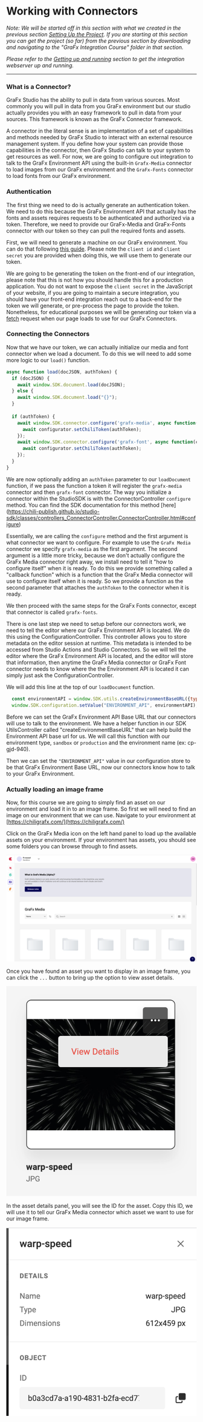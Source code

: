 # Working with Connectors
_Note: We will be started off in this section with what we created in the previous section [Setting Up the Project](../1-Setting-up-Project/). If you are starting at this section you can get the project (so far) from the previous section by downloading and navigating to the "GraFx Integration Course" folder in that section._

_Please refer to the [Getting up and running](../README.md#getting-up-and-running) section to get the integration webserver up and running._

---

### What is a Connector?
GraFx Studio has the ability to pull in data from various sources. Most commonly you will pull in data from you GraFx environment but our studio actually provides you with an easy framework to pull in data from your sources. This framework is known as the GraFx Connector framework.

A connector in the literal sense is an implementation of a set of capabilities and methods needed by GraFx Studio to interact with an external resource management system. If you define how your system can provide those capabilities in the connector, then GraFx Studio can talk to your system to get resources as well. For now, we are going to configure out integration to talk to the GraFx Environment API using the built-in `Grafx-Media` connector to load images from our GraFx environment and the `GraFx-Fonts` connector to load fonts from our GraFx environment.

### Authentication
The first thing we need to do is actually generate an authentication token. We need to do this because the GraFx Environment API that actually has the fonts and assets requires requests to be authenticated and authorized via a token. Therefore, we need to provide our GraFx-Media and GraFx-Fonts connector with our token so they can pull the required fonts and assets.

First, we will need to generate a machine on our GraFx environment. You can do that following [this guide](#good-luck). Please note the `client id` and `client secret` you are provided when doing this, we will use them to generate our token.

We are going to be generating the token on the front-end of our integration, please note that this is not how you should handle this for a production application. You do not want to expose the `client secret` in the JavaScript of your website, if you are going to maintain a secure integration, you should have your front-end integration reach out to a back-end for the token we will generate, or pre-process the page to provide the token. Nonetheless, for educational purposes we will be generating our token via a [fetch](https://developer.mozilla.org/en-US/docs/Web/API/Fetch_API/Using_Fetch) request when our page loads to use for our GraFx Connectors.

### Connecting the Connectors
Now that we have our token, we can actually initialize our media and font connector when we load a document. To do this we will need to add some more logic to our `load()` function.

```javascript
async function load(docJSON, authToken) {
  if (docJSON) {
    await window.SDK.document.load(docJSON);
  } else {
    await window.SDK.document.load("{}");
  }

  if (authToken) {
    await window.SDK.connector.configure('grafx-media', async function(configurator) {
      await configurator.setChiliToken(authToken);
    });
    await window.SDK.connector.configure('grafx-font', async function(configurator) {
      await configurator.setChiliToken(authToken);
    });
  }
}
```

We are now optionally adding an `authToken` parameter to our `loadDocument` function, if we pass the function a token it will register the `grafx-media` connector and then `grafx-font` connector. The way you initialize a connector within the StudioSDK is with the ConnectorController `configure` method. You can find the SDK documentation for this method [here] (https://chili-publish.github.io/studio-sdk/classes/controllers_ConnectorController.ConnectorController.html#configure)

Essentially, we are calling the `configure` method and the first argument is what connector we want to configure. For example to use the `GraFx Media` connector we specify `grafx-media` as the first argument. The second argument is a little more tricky, because we don't actually configure the GraFx Media connector right away, we install need to tell it "how to configure itself" when it is ready. To do this we provide something called a "callback function" which is a function that the GraFx Media connector will use to configure itself when it is ready. So we provide a function as the second parameter that attaches the `authToken` to the connector when it is ready.

We then proceed with the same steps for the GraFx Fonts connector, except that connector is called `grafx-fonts`.

There is one last step we need to setup before our connectors work, we need to tell the editor where our GraFx Environment API is located. We do this using the ConfigurationController. This controller allows you to store metadata on the editor session at runtime. This metadata is intended to be accessed from Studio Actions and Studio Connectors. So we will tell the editor where the GraFx Environment API is located, and the editor will store that information, then anytime the GraFx Media connector or GraFx Font connector needs to know where the the Environment API is located it can simply just ask the ConfigurationController.

We will add this line at the top of our `loadDocument` function.
```javascript
  const environmentAPI = window.SDK.utils.createEnvironmentBaseURL({type: "production", environment: "ft-nostress"})
  window.SDK.configuration.setValue("ENVIRONMENT_API", environmentAPI);
```

Before we can set the GraFx Environment API Base URL that our connectors will use to talk to the environment. We have a helper function in our SDK UtilsController called "createEnvironmentBaseURL" that can help build the Environment API base url for us. We will call this function with our environment type, `sandbox` or `production` and the environment name (ex: cp-gjd-940).

Then we can set the `"ENVIRONMENT_API"` value in our configuration store to be that GraFx Environment Base URL, now our connectors know how to talk to your GraFx Environment.

### Actually loading an image frame

Now, for this course we are going to simply find an asset on our environment and load it in to an image frame. So first we will need to find an image on our environment that we can use. Navigate to your environment at [https://chiligrafx.com/](https://chiligrafx.com/)

Click on the GraFx Media icon on the left hand panel to load up the available assets on your environment. If your environment has assets, you should see some folders you can browse through to find assets.

![grafx media browser webpage](../assets/5-Working-with-Connectors/grafx-media.png)

Once you have found an asset you want to display in an image frame, you can click the `...` button to bring up the option to view asset details.

![grafx media asset icon](../assets/5-Working-with-Connectors/grafx-asset.png)

In the asset details panel, you will see the ID for the asset. Copy this ID, we will use it to tell our GraFx Media connector which asset we want to use for our image frame.

![grafx asset info panel](../assets/5-Working-with-Connectors/media-info.png)
